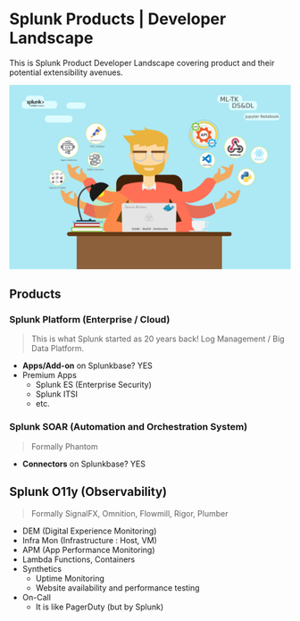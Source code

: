 # Splunk Products | Developer Landscape
This is Splunk Product Developer Landscape covering product and their potential extensibility avenues.


![](splunk-developer-landscape-init.png?raw=true)


##  Products


### Splunk Platform (Enterprise / Cloud)
> This is what Splunk started as 20 years back! Log Management / Big Data Platform.

- **Apps/Add-on** on Splunkbase? YES
- Premium Apps
  - Splunk ES (Enterprise Security)
  - Splunk ITSI
  - etc.

### Splunk SOAR (Automation and Orchestration System)
> Formally Phantom

- **Connectors** on Splunkbase? YES


## Splunk O11y (Observability)

> Formally SignalFX, Omnition, Flowmill, Rigor, Plumber

- DEM (Digital Experience Monitoring)
- Infra Mon (Infrastructure : Host, VM)
- APM (App Performance Monitoring)
- Lambda Functions, Containers
- Synthetics
  - Uptime Monitoring
  - Website availability and performance testing
- On-Call
   - It is like PagerDuty (but by Splunk)
